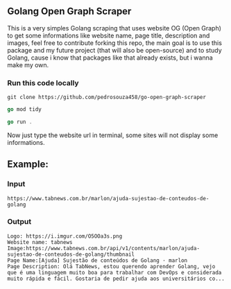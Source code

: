 ## Golang Open Graph Scraper
This is a very simples Golang scraping that uses website OG (Open Graph) to get some informations like website name, page title, description and images, feel free to contribute forking this repo, the main goal is to use this package and my future project (that will also be open-source) and to study Golang, cause i know that packages like that already exists, but i wanna make my own. 
### Run this code locally

```curl
git clone https://github.com/pedrosouza458/go-open-graph-scraper
```
```go
go mod tidy
```
```go
go run .
```
Now just type the website url in terminal, some sites will not display some informations.

## Example:

### Input
```
https://www.tabnews.com.br/marlon/ajuda-sujestao-de-conteudos-de-golang
```

### Output
```
Logo: https://i.imgur.com/O5OOa3s.png
Website name: tabnews
Image:https://www.tabnews.com.br/api/v1/contents/marlon/ajuda-sujestao-de-conteudos-de-golang/thumbnail
Page Name:[Ajuda] Sujestão de conteúdos de Golang · marlon
Page Description: Olá TabNews, estou querendo aprender Golang, vejo que é uma linguagem muito boa para trabalhar com DevOps e considerada muito rápida e fácil. Gostaria de pedir ajuda aos universitários co...
```